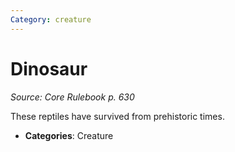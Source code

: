 ```yaml
---
Category: creature
---
```

# Dinosaur  
*Source: Core Rulebook p. 630*  

These reptiles have survived from prehistoric times.

- **Categories**: Creature